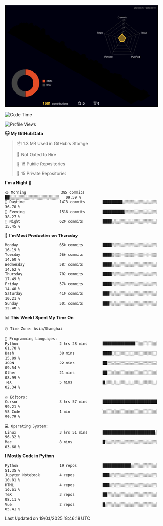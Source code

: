 <!--![](https://raw.githubusercontent.com/BorisYang326/BorisYang326/output/github-contribution-grid-snake-dark.svg) -->
![](./profile-3d-contrib/profile-night-rainbow.svg)
<!--START_SECTION:waka-->
![Code Time](http://img.shields.io/badge/Code%20Time-847%20hrs%209%20mins-blue)

![Profile Views](http://img.shields.io/badge/Profile%20Views-3-blue)

**🐱 My GitHub Data** 

> 📦 1.3 MB Used in GitHub's Storage 
 > 
> 🚫 Not Opted to Hire
 > 
> 📜 15 Public Repositories 
 > 
> 🔑 15 Private Repositories 
 > 
**I'm a Night 🦉** 

```text
🌞 Morning                385 commits         ██░░░░░░░░░░░░░░░░░░░░░░░   09.59 % 
🌆 Daytime                1473 commits        █████████░░░░░░░░░░░░░░░░   36.70 % 
🌃 Evening                1536 commits        ██████████░░░░░░░░░░░░░░░   38.27 % 
🌙 Night                  620 commits         ████░░░░░░░░░░░░░░░░░░░░░   15.45 % 
```
📅 **I'm Most Productive on Thursday** 

```text
Monday                   650 commits         ████░░░░░░░░░░░░░░░░░░░░░   16.19 % 
Tuesday                  586 commits         ████░░░░░░░░░░░░░░░░░░░░░   14.60 % 
Wednesday                587 commits         ████░░░░░░░░░░░░░░░░░░░░░   14.62 % 
Thursday                 702 commits         ████░░░░░░░░░░░░░░░░░░░░░   17.49 % 
Friday                   578 commits         ████░░░░░░░░░░░░░░░░░░░░░   14.40 % 
Saturday                 410 commits         ███░░░░░░░░░░░░░░░░░░░░░░   10.21 % 
Sunday                   501 commits         ███░░░░░░░░░░░░░░░░░░░░░░   12.48 % 
```


📊 **This Week I Spent My Time On** 

```text
🕑︎ Time Zone: Asia/Shanghai

💬 Programming Languages: 
Python                   2 hrs 28 mins       ███████████████░░░░░░░░░░   61.78 % 
Bash                     38 mins             ████░░░░░░░░░░░░░░░░░░░░░   15.89 % 
JSON                     22 mins             ██░░░░░░░░░░░░░░░░░░░░░░░   09.54 % 
Other                    21 mins             ██░░░░░░░░░░░░░░░░░░░░░░░   08.99 % 
TeX                      5 mins              █░░░░░░░░░░░░░░░░░░░░░░░░   02.34 % 

🔥 Editors: 
Cursor                   3 hrs 57 mins       █████████████████████████   99.21 % 
VS Code                  1 min               ░░░░░░░░░░░░░░░░░░░░░░░░░   00.79 % 

💻 Operating System: 
Linux                    3 hrs 51 mins       ████████████████████████░   96.32 % 
Mac                      8 mins              █░░░░░░░░░░░░░░░░░░░░░░░░   03.68 % 
```

**I Mostly Code in Python** 

```text
Python                   19 repos            █████████████░░░░░░░░░░░░   51.35 % 
Jupyter Notebook         4 repos             ███░░░░░░░░░░░░░░░░░░░░░░   10.81 % 
HTML                     4 repos             ███░░░░░░░░░░░░░░░░░░░░░░   10.81 % 
TeX                      3 repos             ██░░░░░░░░░░░░░░░░░░░░░░░   08.11 % 
Vue                      2 repos             █░░░░░░░░░░░░░░░░░░░░░░░░   05.41 % 
```




 Last Updated on 19/03/2025 18:46:18 UTC
<!--END_SECTION:waka-->

